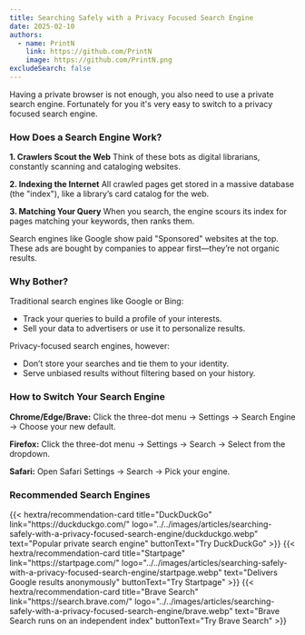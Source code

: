 ```yaml
---
title: Searching Safely with a Privacy Focused Search Engine
date: 2025-02-10
authors:
  - name: PrintN
    link: https://github.com/PrintN
    image: https://github.com/PrintN.png
excludeSearch: false
---
```

Having a private browser is not enough, you also need to use a private search engine. Fortunately for you it's very easy to switch to a privacy focused search engine.

### How Does a Search Engine Work?
**1. Crawlers Scout the Web**
Think of these bots as digital librarians, constantly scanning and cataloging websites.

**2. Indexing the Internet**
All crawled pages get stored in a massive database (the "index"), like a library’s card catalog for the web.

**3. Matching Your Query**
When you search, the engine scours its index for pages matching your keywords, then ranks them.

Search engines like Google show paid "Sponsored" websites at the top. These ads are bought by companies to appear first—they’re not organic results.

### Why Bother?
Traditional search engines like Google or Bing:
- Track your queries to build a profile of your interests.
- Sell your data to advertisers or use it to personalize results.

Privacy-focused search engines, however:
- Don’t store your searches and tie them to your identity.
- Serve unbiased results without filtering based on your history.

### How to Switch Your Search Engine
**Chrome/Edge/Brave:**
Click the three-dot menu → Settings → Search Engine → Choose your new default.

**Firefox:**
Click the three-dot menu → Settings → Search → Select from the dropdown.

**Safari:**
Open Safari Settings → Search → Pick your engine.

### Recommended Search Engines
<div class="recommendations">
  <div class="grid">
    {{< hextra/recommendation-card title="DuckDuckGo" link="https://duckduckgo.com/" logo="../../images/articles/searching-safely-with-a-privacy-focused-search-engine/duckduckgo.webp" text="Popular private search engine" buttonText="Try DuckDuckGo" >}}
    {{< hextra/recommendation-card title="Startpage" link="https://startpage.com/" logo="../../images/articles/searching-safely-with-a-privacy-focused-search-engine/startpage.webp" text="Delivers Google results anonymously" buttonText="Try Startpage" >}}
    {{< hextra/recommendation-card title="Brave Search" link="https://search.brave.com/" logo="../../images/articles/searching-safely-with-a-privacy-focused-search-engine/brave.webp" text="Brave Search runs on an independent index" buttonText="Try Brave Search" >}}
  </div>
</div>
